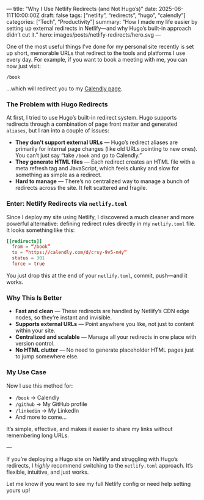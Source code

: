 —
title: “Why I Use Netlify Redirects (and Not Hugo’s)”
date: 2025-06-11T10:00:00Z
draft: false
tags: [“netlify”, “redirects”, “hugo”, “calendly”]
categories: [“Tech”, “Productivity”]
summary: “How I made my life easier by setting up external redirects in Netlify—and why Hugo’s built-in approach didn’t cut it.”
hero: images/posts/netlify-redirects/hero.svg
—

One of the most useful things I’ve done for my personal site recently is set up short, memorable URLs that redirect to the tools and platforms I use every day. For example, if you want to book a meeting with me, you can now just visit:

```
/book
```

…which will redirect you to my [Calendly page](https://calendly.com/d/crsy-9v5-m4y).

### The Problem with Hugo Redirects

At first, I tried to use Hugo’s built-in redirect system. Hugo supports redirects through a combination of page front matter and generated `aliases`, but I ran into a couple of issues:

- **They don’t support external URLs** — Hugo’s redirect aliases are primarily for internal page changes (like old URLs pointing to new ones). You can’t just say “take `/book` and go to Calendly.”
- **They generate HTML files** — Each redirect creates an HTML file with a meta refresh tag and JavaScript, which feels clunky and slow for something as simple as a redirect.
- **Hard to manage** — There’s no centralized way to manage a bunch of redirects across the site. It felt scattered and fragile.

### Enter: Netlify Redirects via `netlify.toml`

Since I deploy my site using Netlify, I discovered a much cleaner and more powerful alternative: defining redirect rules directly in my `netlify.toml` file. It looks something like this:

```toml
[[redirects]]
  from = “/book”
  to = “https://calendly.com/d/crsy-9v5-m4y”
  status = 301
  force = true
```

You just drop this at the end of your `netlify.toml`, commit, push—and it works.

### Why This Is Better

- **Fast and clean** — These redirects are handled by Netlify’s CDN edge nodes, so they’re instant and invisible.
- **Supports external URLs** — Point anywhere you like, not just to content within your site.
- **Centralized and scalable** — Manage all your redirects in one place with version control.
- **No HTML clutter** — No need to generate placeholder HTML pages just to jump somewhere else.

### My Use Case

Now I use this method for:

- `/book` → Calendly
- `/github` → My GitHub profile
- `/linkedin` → My LinkedIn
- And more to come...

It’s simple, effective, and makes it easier to share my links without remembering long URLs.

—

If you’re deploying a Hugo site on Netlify and struggling with Hugo’s redirects, I *highly* recommend switching to the `netlify.toml` approach. It’s flexible, intuitive, and just works.

Let me know if you want to see my full Netlify config or need help setting yours up!